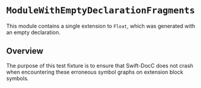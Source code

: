 # ``ModuleWithEmptyDeclarationFragments``

This module contains a single extension to `Float`, which was generated with an empty declaration.

## Overview

The purpose of this test fixture is to ensure that Swift-DocC does not crash when encountering these
erroneous symbol graphs on extension block symbols.

<!-- Copyright (c) 2023 Apple Inc and the Swift Project authors. All Rights Reserved. -->
